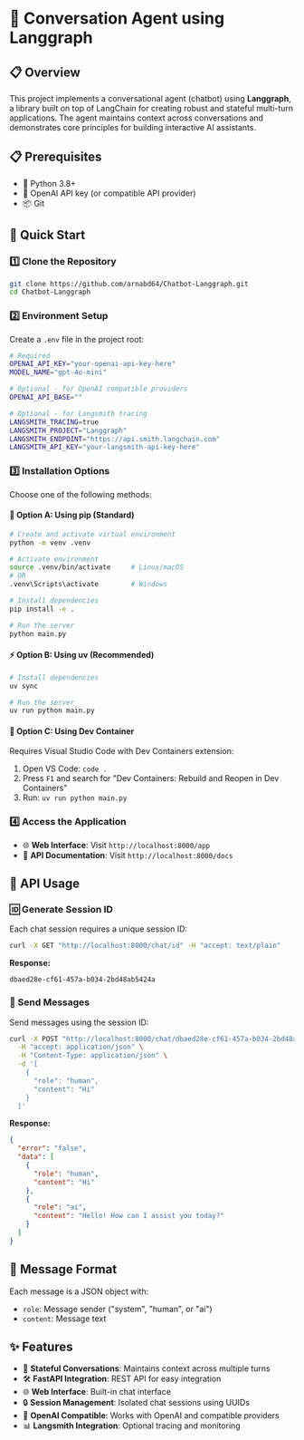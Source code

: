 # 🤖 Conversation Agent using Langgraph

## 📋 Overview

This project implements a conversational agent (chatbot) using **Langgraph**, a library built on top of LangChain for creating robust and stateful multi-turn applications. The agent maintains context across conversations and demonstrates core principles for building interactive AI assistants.

## 📋 Prerequisites

- 🐍 Python 3.8+
- 🔑 OpenAI API key (or compatible API provider)
- 📦 Git

## 🚀 Quick Start

### 1️⃣ Clone the Repository

```bash
git clone https://github.com/arnabd64/Chatbot-Langgraph.git
cd Chatbot-Langgraph
```

### 2️⃣ Environment Setup

Create a `.env` file in the project root:

```bash
# Required
OPENAI_API_KEY="your-openai-api-key-here"
MODEL_NAME="gpt-4o-mini"

# Optional - for OpenAI compatible providers
OPENAI_API_BASE=""

# Optional - for Langsmith tracing
LANGSMITH_TRACING=true
LANGSMITH_PROJECT="Langgraph"
LANGSMITH_ENDPOINT="https://api.smith.langchain.com"
LANGSMITH_API_KEY="your-langsmith-api-key-here"
```

### 3️⃣ Installation Options

Choose one of the following methods:

#### 🐍 Option A: Using pip (Standard)

```bash
# Create and activate virtual environment
python -m venv .venv

# Activate environment
source .venv/bin/activate     # Linux/macOS
# OR
.venv\Scripts\activate        # Windows

# Install dependencies
pip install -e .

# Run the server
python main.py
```

#### ⚡ Option B: Using uv (Recommended)

```bash
# Install dependencies
uv sync

# Run the server
uv run python main.py
```

#### 🐳 Option C: Using Dev Container

Requires Visual Studio Code with Dev Containers extension:

1. Open VS Code: `code .`
2. Press `F1` and search for "Dev Containers: Rebuild and Reopen in Dev Containers"
3. Run: `uv run python main.py`

### 4️⃣ Access the Application

- 🌐 **Web Interface**: Visit `http://localhost:8000/app`
- 📖 **API Documentation**: Visit `http://localhost:8000/docs`

## 🔧 API Usage

### 🆔 Generate Session ID

Each chat session requires a unique session ID:

```bash
curl -X GET "http://localhost:8000/chat/id" -H "accept: text/plain"
```

**Response:**
```
dbaed28e-cf61-457a-b034-2bd48ab5424a
```

### 💬 Send Messages

Send messages using the session ID:

```bash
curl -X POST "http://localhost:8000/chat/dbaed28e-cf61-457a-b034-2bd48ab5424a" \
  -H "accept: application/json" \
  -H "Content-Type: application/json" \
  -d '[
    {
      "role": "human",
      "content": "Hi"
    }
  ]'
```

**Response:**
```json
{
  "error": "false",
  "data": [
    {
      "role": "human",
      "content": "Hi"
    },
    {
      "role": "ai",
      "content": "Hello! How can I assist you today?"
    }
  ]
}
```

## 📝 Message Format

Each message is a JSON object with:
- `role`: Message sender ("system", "human", or "ai")
- `content`: Message text

## ✨ Features

- 🔄 **Stateful Conversations**: Maintains context across multiple turns
- 🛠️ **FastAPI Integration**: REST API for easy integration
- 🌐 **Web Interface**: Built-in chat interface
- 🔒 **Session Management**: Isolated chat sessions using UUIDs
- 🔧 **OpenAI Compatible**: Works with OpenAI and compatible providers
- 📊 **Langsmith Integration**: Optional tracing and monitoring

